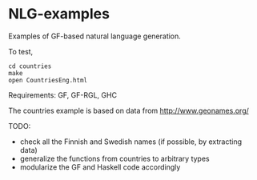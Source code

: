 # NLG-examples

Examples of GF-based natural language generation.

To test,
```
cd countries
make
open CountriesEng.html
```
Requirements: GF, GF-RGL, GHC

The countries example is based on data from http://www.geonames.org/

TODO:
- check all the Finnish and Swedish names (if possible, by extracting data)
- generalize the functions from countries to arbitrary types
- modularize the GF and Haskell code accordingly



